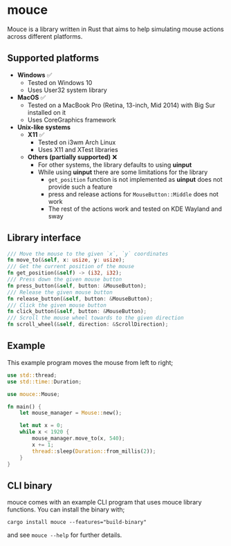 # mouce
Mouce is a library written in Rust that aims to help simulating mouse actions across different platforms.
## Supported platforms
- **Windows** ✅
  - Tested on Windows 10
  - Uses User32 system library
- **MacOS** ✅
  - Tested on a MacBook Pro (Retina, 13-inch, Mid 2014) with Big Sur installed on it
  - Uses CoreGraphics framework
- **Unix-like systems**
  - **X11** ✅
    - Tested on i3wm Arch Linux
    - Uses X11 and XTest libraries
  - **Others (partially supported)** ❌
    - For other systems, the library defaults to using **uinput**
    - While using **uinput** there are some limitations for the library
      - ```get_position``` function is not implemented as **uinput** does not provide such a feature
      - press and release actions for ```MouseButton::Middle``` does not work
      - The rest of the actions work and tested on KDE Wayland and sway
## Library interface
```Rust
/// Move the mouse to the given `x`, `y` coordinates
fn move_to(&self, x: usize, y: usize);
/// Get the current position of the mouse
fn get_position(&self) -> (i32, i32);
/// Press down the given mouse button
fn press_button(&self, button: &MouseButton);
/// Release the given mouse button
fn release_button(&self, button: &MouseButton);
/// Click the given mouse button
fn click_button(&self, button: &MouseButton);
/// Scroll the mouse wheel towards to the given direction
fn scroll_wheel(&self, direction: &ScrollDirection);
```
## Example
This example program moves the mouse from left to right;
```Rust
use std::thread;
use std::time::Duration;

use mouce::Mouse;

fn main() {
    let mouse_manager = Mouse::new();

    let mut x = 0;
    while x < 1920 {
        mouse_manager.move_to(x, 540);
        x += 1;
        thread::sleep(Duration::from_millis(2));
    }
}
```
## CLI binary
mouce comes with an example CLI program that uses mouce library functions.
You can install the binary with;
```terminal
cargo install mouce --features="build-binary"
```
and see ```mouce --help``` for further details.
